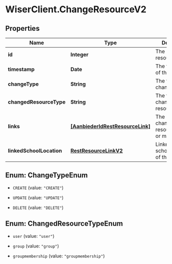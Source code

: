 # WiserClient.ChangeResourceV2

## Properties
Name | Type | Description | Notes
------------ | ------------- | ------------- | -------------
**id** | **Integer** | The ID of this resource | 
**timestamp** | **Date** | The timestamp of the change | 
**changeType** | **String** | The type of change | 
**changedResourceType** | **String** | The type of the changed resource | 
**links** | [**[AanbiederIdRestResourceLink]**](AanbiederIdRestResourceLink.md) | The links to the changed resources (one or more) | 
**linkedSchoolLocation** | [**RestResourceLinkV2**](RestResourceLinkV2.md) | Linked schoolLocationId of the entity. | [optional] 


<a name="ChangeTypeEnum"></a>
## Enum: ChangeTypeEnum


* `CREATE` (value: `"CREATE"`)

* `UPDATE` (value: `"UPDATE"`)

* `DELETE` (value: `"DELETE"`)




<a name="ChangedResourceTypeEnum"></a>
## Enum: ChangedResourceTypeEnum


* `user` (value: `"user"`)

* `group` (value: `"group"`)

* `groupmembership` (value: `"groupmembership"`)




